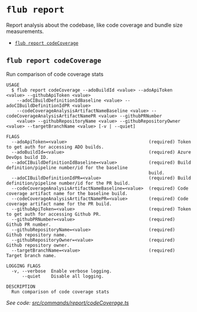 `flub report`
=============

Report analysis about the codebase, like code coverage and bundle size measurements.

* [`flub report codeCoverage`](#flub-report-codecoverage)

## `flub report codeCoverage`

Run comparison of code coverage stats

```
USAGE
  $ flub report codeCoverage --adoBuildId <value> --adoApiToken <value> --githubApiToken <value>
    --adoCIBuildDefinitionIdBaseline <value> --adoCIBuildDefinitionIdPR <value>
    --codeCoverageAnalysisArtifactNameBaseline <value> --codeCoverageAnalysisArtifactNamePR <value> --githubPRNumber
    <value> --githubRepositoryName <value> --githubRepositoryOwner <value> --targetBranchName <value> [-v | --quiet]

FLAGS
  --adoApiToken=<value>                               (required) Token to get auth for accessing ADO builds.
  --adoBuildId=<value>                                (required) Azure DevOps build ID.
  --adoCIBuildDefinitionIdBaseline=<value>            (required) Build definition/pipeline number/id for the baseline
                                                      build.
  --adoCIBuildDefinitionIdPR=<value>                  (required) Build definition/pipeline number/id for the PR build.
  --codeCoverageAnalysisArtifactNameBaseline=<value>  (required) Code coverage artifact name for the baseline build.
  --codeCoverageAnalysisArtifactNamePR=<value>        (required) Code coverage artifact name for the PR build.
  --githubApiToken=<value>                            (required) Token to get auth for accessing Github PR.
  --githubPRNumber=<value>                            (required) Github PR number.
  --githubRepositoryName=<value>                      (required) Github repository name.
  --githubRepositoryOwner=<value>                     (required) Github repository owner.
  --targetBranchName=<value>                          (required) Target branch name.

LOGGING FLAGS
  -v, --verbose  Enable verbose logging.
      --quiet    Disable all logging.

DESCRIPTION
  Run comparison of code coverage stats
```

_See code: [src/commands/report/codeCoverage.ts](https://github.com/microsoft/FluidFramework/blob/main/build-tools/packages/build-cli/src/commands/report/codeCoverage.ts)_
